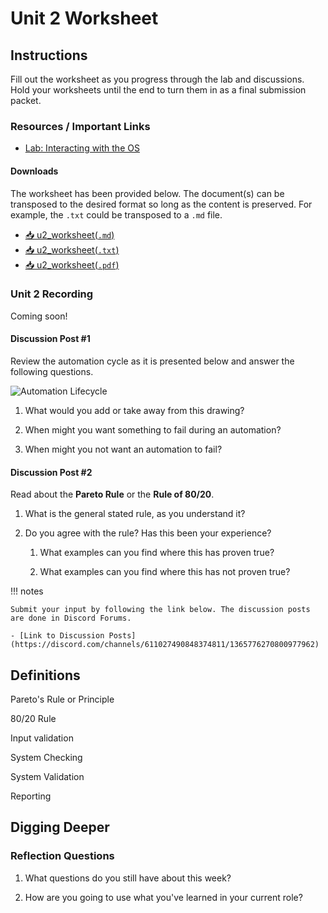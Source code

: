 # Unit 2 Worksheet

## Instructions

Fill out the worksheet as you progress through the lab and discussions.
Hold your worksheets until the end to turn them in as a final submission packet.

### Resources / Important Links

- [Lab: Interacting with the OS](https://killercoda.com/het-tanis/course/Automation-Labs/Unit2_Interacting_with_OS)

#### Downloads

The worksheet has been provided below. The document(s) can be transposed to
the desired format so long as the content is preserved. For example, the `.txt`
could be transposed to a `.md` file.

- <a href="../../assets/pcae/downloads/u2/u2_worksheet.md.txt" target="_blank" download="u2_worksheet.md">📥 u2_worksheet(`.md`)</a>
- <a href="../../assets/pcae/downloads/u2/u2_worksheet.txt" target="_blank" download>📥 u2_worksheet(`.txt`)</a>
- <a href="../../assets/pcae/downloads/u2/u2_worksheet.pdf" target="_blank" download>📥 u2_worksheet(`.pdf`)</a>

### Unit 2 Recording

Coming soon!

<!-- <iframe -->
<!--     style="width: 100%; height: 100%; border: none; -->
<!--     aspect-ratio: 16/9; border-radius: 1rem; background:black" -->
<!--     src="PLACEHOLDER: Unit Embed Link" -->
<!--     title="ProLUG Linux Automation Course - Unit 2 Lecture Recording" -->
<!--     frameborder="0" -->
<!--     allow="accelerometer; autoplay; clipboard-write; encrypted-media; gyroscope; picture-in-picture; web-share" -->
<!--     referrerpolicy="strict-origin-when-cross-origin" -->
<!--     allowfullscreen> -->
<!-- </iframe> -->

#### Discussion Post #1

Review the automation cycle as it is presented below and answer the following questions.

<img src="../../assets/pcae/images/u2/automation-lifecycle.png" alt="Automation Lifecycle" />


1. What would you add or take away from this drawing?

2. When might you want something to fail during an automation?

3. When might you not want an automation to fail?

#### Discussion Post #2

Read about the **Pareto Rule** or the **Rule of 80/20**.

1. What is the general stated rule, as you understand it?

2. Do you agree with the rule? Has this been your experience?

    1. What examples can you find where this has proven true?

    2. What examples can you find where this has not proven true?


!!! notes

    Submit your input by following the link below. The discussion posts are done in Discord Forums.

    - [Link to Discussion Posts](https://discord.com/channels/611027490848374811/1365776270800977962)

## Definitions

Pareto's Rule or Principle

80/20 Rule

Input validation

System Checking

System Validation

Reporting


## Digging Deeper

### Reflection Questions

1. What questions do you still have about this week?

2. How are you going to use what you've learned in your current role?

